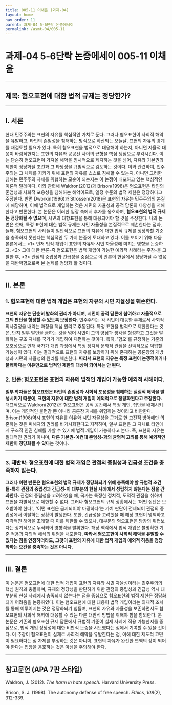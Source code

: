 ```yaml
---
title: 005-11 이채윤 (과제-04)
layout: home
nav_order: 11
parent: 과제-04 5-6단락 논증에세이
permalink: /asmt-04/005-11
---
```


# 과제-04 5-6단락 논증에세이 005-11 이채윤

---

## 제목: 혐오표현에 대한 법적 규제는 정당한가?

---

## I. 서론

현대 민주주의는 표현의 자유를 핵심적인 가치로 둔다. 그러나 혐오표현이 사회적 해악을 유발하고, 타인의 존엄성을 침해하는 방식으로 확산되는 오늘날, 표현의 자유의 경계를 재검토할 필요가 있다. 특히 혐오표현을 법적으로 대응해야 하는지, 아니면 자율적 대응이 바람직한지는 표현의 자유와 공공선 사이의 균형을 핵심 쟁점으로 부각시킨다. 이는 단순히 혐오표현이 가져올 해악을 임시적으로 제지하는 것을 넘어, 자유와 기본권의 제한이 정당화될 조건과 그 타당성을 규범적으로 검토하는 것이다. 이와 관련하여, 민주주의는 그 체제를 지키기 위해 표현의 자유를 스스로 침해할 수 있는지, 아니면 그러한 침해는 민주주의 자체를 위협하는 모순이 되는지는 이 논쟁이 내포하고 있는 핵심적인 이론적 딜레마다. 이와 관련해 Waldron(2012)과 Brison(1998)은 혐오표현은 타인의 존엄성과 사회적 포용성을 침해하는 해악이므로, 일정 수준의 법적 제한은 정당하다고 주장한다. 반면 Dworkin(1996)과 Strossen(2018)은 표현의 자유는 민주주의의 본질에 해당하며, 이에 법적으로 개입하는 것은 시민의 자율성과 공적 담론의 다양성을 저해한다고 반론한다. 본 논문은 이러한 입장 속에서 후자를 옹호하며, **혐오표현의 법적 규제는 정당화될 수 없으며**, 시민의 대항표현을 통해 대응되어야 할 것을 주장한다. 나의 논변은 첫째, 특정 표현에 대한 법적 규제는 시민 자율성을 본질적으로 훼손한다는 점과, 둘째, 혐오표현의 사례들이 일반적으로 표현의 자유에 대한 법적 규제를 정당화할 기준을 충족하지 못한다는 핵심적인 두 가지 논증에 토대하고 있다. 이를 보이기 위해 다음 본론에서는 <1> 먼저 법적 개입이 표현의 자유와 시민 자율성에 미치는 영향을 논증하고, <2> 그에 대한 반론-즉 혐오표현은 법적 개입이 가능한 예외적 사례라는 주장-을 고찰한 후, <3> 관점의 중립성과 긴급성을 중심으로 이 반론이 현실에서 정당화될 수 없음을 재반박함으로써 본 논제를 정당화 할 것이다.

---

## II. 본론

### 1. 혐오표현에 대한 법적 개입은 표현의 자유와 시민 자율성을 훼손한다.

 **표현의 자유는 단순히 발화의 권리가 아니며, 시민이 공적 담론에 참여하고 자율적으로 그의 판단을 형성할 수 있도록 보장한다.** 민주주의는 각 시민이 대등한 주체로서 사회적 의사결정을 내리는 과정을 핵심 원리로 추동된다. 특정 표현을 법적으로 제한한다는 것은, 단지 일부 발언을 금하는 것을 넘어 시민이 그의 양심과 생각을 형성하고 그것을 발화하는 구조 자체를 국가가 개입하여 재편하는 것이다. 특히, '혐오'를 규정하는 기준의 모호성으로 인해 국가가 개입 과정에서 특정 정치적·문화적 관점을 선택적으로 억압할 가능성이 있다. 이는 결과적으로 표현의 자유를 보장하기 위해 존재하는 공론장의 개방성과 시민의 자율성의 원리를 훼손한다. **따라서 표현의 자유는 특정 표현이 논쟁적이거나 불쾌하다는 이유만으로 법적인 제한의 대상이 되어서는 안 된다.**

### 2. 반론: 혐오표현은 표현의 자유에 법적인 개입이 가능한 예외적 사례이다.

**일부 학자들은 혐오표현은 타인의 존엄성과 사회적 포용성을 침해하는 실질적 해악을 발생시키기 때문에, 표현의 자유에 대한 법적 개입이 예외적으로 정당화된다고 주장한다.** 대표적으로 Waldron(2012)은 혐오표현은 공적 공간에서 특정 개인, 집단을 배제시키며, 이는 개인적인 불편감 뿐 아니라 공론장 자체를 위협하는 것이라고 비판한다. Brison(1998)역시 표현의 자유를 이유와 시민 자율성을 근거로 한 고전적 방어에만 의존하는 것은 피해자의 권리를 비가시화한다고 지적하며, 일부 표현은 그 자체로 타인에게 구조적 인권 침해를 가할 수 있기에 법적 개입이 가능하다고 본다. 즉, 표현의 자유는 절대적인 권리가 아니며, **다른 기본권-예컨대 존엄성-과의 균형적 고려를 통해 예외적인 제한이 정당화될 수 있다**는 것이다.

---

### 3. 재반박: 혐오표현에 대한 법적 개입은 관점의 중립성과 긴급성 조건을 충족하지 않는다.

**그러나 이런 반론은 혐오표현의 법적 규제가 정당화되기 위해 충족해야 할 규범적 조건들-특히 관점의 중립성과 긴급성-이 대부분의 현실 사례에서 성립하지 않는다는 점을 간과한다.** 관점의 중립성을 고려하였을 때, 국가는 특정한 정치적, 도덕적 관점을 취하며 표현을 차별적으로 제한할 수 없다. 그러나 혐오표현의 규제 상황에서는 '어떤 집단은 보호받아야 한다.', '어떤 표현은 금지되어야 마땅하다'는 가치 판단이 전제되어 관점의 중립성에서 이탈하는 상황이 발생한다. 또한, 긴급성을 고려했을 때 해당 표현이 명백하고 즉각적인 해악을 초래할 때 이를 제한할 수 있으나, 대부분의 혐오표현은 당장의 위협보다는 장기적으로 누적되어 영향력을 발휘한다. 해당 맥락에서 법적 개입은 불명확한 기준 적용과 자의적 해석의 위험을 내포한다. **따라서 혐오표현이 사회적 해악을 유발할 수 있다는 점을 인정하더라도, 그것이 표현의 자유에 대한 법적 개입의 예외적 허용을 정당화하는 요건을 충족하는 것은 아니다.**

---

## III. 결론

이 논문은 혐오표현에 대한 법적 개입이 표현의 자유와 시민 자율성이라는 민주주의의 핵심 원칙과 충돌하며, 규제의 정당성을 판단하기 위한 관점의 중립성과 긴급성 역시 대부분의 현실 사례에서 충족되지 않는다는 점을 중심으로 혐오표현의 법적 제한은 정당화되기 어려움을 논증하였다. 이는 혐오표현에 대한 대응이 법적 개입이라는 외재적 조치를 통해 이루어지는 것은 정당화되기 힘들며, 표현의 자유와 자율성을 보존하면서도 혐오표현의 사회적 해악에 대응할 수 있는 다른 대안적 방법을 취해야 함을 함의한다. 본 논문은 기존의 혐오표현 규제 담론에서 규범적 기준이 실제 사례에 적용 가능한지를 중심으로, 법적 개입 정당성에 대한 비판적 논증을 시도했다는 점에서 기여할 수 있을 것이다. 이 주장이 혐오표현이 실제로 사회적 해악을 유발한다는 점, 이에 대한 제도적 고민이 필요하다는 점 자체를 부정하는 것은 아니며, 표현의 자유가 완전한 면책의 장이 되어야 한다는 입장을 옹호하는 것은 아님을 주의해야 한다.

---

## 참고문헌 (APA 7판 스타일)

Waldron, J. (2012). *The harm in hate speech.* Harvard University Press.

Brison, S. J. (1998). The autonomy defense of free speech. *Ethics, 108*(2), 312-339.